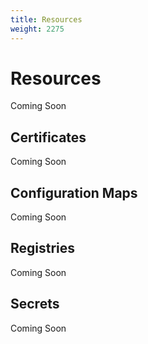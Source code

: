 ```yaml
---
title: Resources
weight: 2275
---
```


# Resources

Coming Soon

## Certificates

Coming Soon

## Configuration Maps

Coming Soon

## Registries

Coming Soon

## Secrets

Coming Soon
